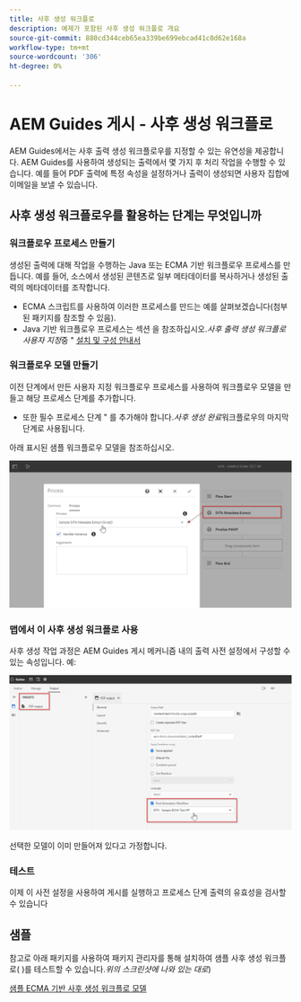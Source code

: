 ```yaml
---
title: 사후 생성 워크플로
description: 예제가 포함된 사후 생성 워크플로 개요
source-git-commit: 880cd344ceb65ea339be699ebcad41c0d62e168a
workflow-type: tm+mt
source-wordcount: '306'
ht-degree: 0%

---
```


# AEM Guides 게시 - 사후 생성 워크플로

AEM Guides에서는 사후 출력 생성 워크플로우를 지정할 수 있는 유연성을 제공합니다. AEM Guides를 사용하여 생성되는 출력에서 몇 가지 후 처리 작업을 수행할 수 있습니다.
예를 들어 PDF 출력에 특정 속성을 설정하거나 출력이 생성되면 사용자 집합에 이메일을 보낼 수 있습니다.


## 사후 생성 워크플로우를 활용하는 단계는 무엇입니까

### 워크플로우 프로세스 만들기

생성된 출력에 대해 작업을 수행하는 Java 또는 ECMA 기반 워크플로우 프로세스를 만듭니다. 예를 들어, 소스에서 생성된 콘텐츠로 일부 메타데이터를 복사하거나 생성된 출력의 메타데이터를 조작합니다.
- ECMA 스크립트를 사용하여 이러한 프로세스를 만드는 예를 살펴보겠습니다(첨부된 패키지를 참조할 수 있음).
- Java 기반 워크플로우 프로세스는 섹션 을 참조하십시오.*사후 출력 생성 워크플로 사용자 지정*&#x200B;중 &quot; [설치 및 구성 안내서](https://experienceleague.adobe.com/docs/experience-manager-guides-learn/tutorials/install-guide/on-prem-ig/custom-workflow/customize-workflows.html?lang=en#id17A6GI004Y4)


### 워크플로우 모델 만들기

이전 단계에서 만든 사용자 지정 워크플로우 프로세스를 사용하여 워크플로우 모델을 만들고 해당 프로세스 단계를 추가합니다.
- 또한 필수 프로세스 단계 &quot; 를 추가해야 합니다.*사후 생성 완료*&#x200B;워크플로우의 마지막 단계로 사용됩니다.

아래 표시된 샘플 워크플로우 모델을 참조하십시오.

![사후 생성 워크플로 모델](../assets/workflows/pgwf-workflow-model.png)


### 맵에서 이 사후 생성 워크플로 사용

사후 생성 작업 과정은 AEM Guides 게시 메커니즘 내의 출력 사전 설정에서 구성할 수 있는 속성입니다. 예:

![출력 사전 설정의 사후 생성 워크플로](../assets/workflows/pgwf-preset-settings.png)


선택한 모델이 이미 만들어져 있다고 가정합니다.


### 테스트

이제 이 사전 설정을 사용하여 게시를 실행하고 프로세스 단계 출력의 유효성을 검사할 수 있습니다


## 샘플

참고로 아래 패키지를 사용하여 패키지 관리자를 통해 설치하여 샘플 사후 생성 워크플로( )를 테스트할 수 있습니다.*위의 스크린샷에 나와 있는 대로*)

[샘플 ECMA 기반 사후 생성 워크플로 모델](../assets/workflows/sample-pgwf-ecma-test-wfmetadata.zip)
